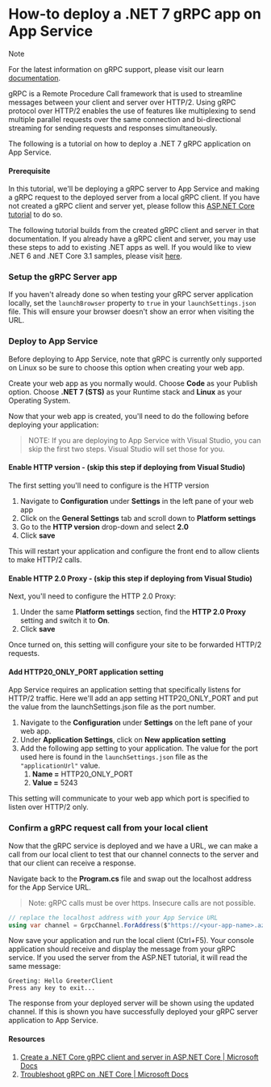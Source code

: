 # How-to deploy a .NET 7 gRPC app on App Service

> [!NOTE]
> For the latest information on gRPC support, please visit our learn [documentation](https://learn.microsoft.com/en-us/azure/app-service/configure-grpc).

gRPC is a Remote Procedure Call framework that is used to streamline messages between your client and server over HTTP/2.  Using gRPC protocol over HTTP/2 enables the use of features like multiplexing to send multiple parallel requests over the same connection and bi-directional streaming for sending requests and responses simultaneously.  

The following is a tutorial on how to deploy a .NET 7 gRPC application on App Service. 

#### Prerequisite
In this tutorial, we'll be deploying a gRPC server to App Service and making a gRPC request to the deployed server from a local gRPC client.  If you have not created a gRPC client and server yet, please follow this [ASP.NET Core tutorial](https://docs.microsoft.com/aspnet/core/tutorials/grpc/grpc-start?view=aspnetcore-6.0&tabs=visual-studio#create-a-grpc-service) to do so.  

The following tutorial builds from the created gRPC client and server in that documentation.  If you already have a gRPC client and server, you may use these steps to add to existing .NET apps as well.  If you would like to view .NET 6 and .NET Core 3.1 samples, please visit [here](https://github.com/Azure/app-service-linux-docs/tree/master/HowTo/gRPC).

### Setup the gRPC Server app
If you haven't already done so when testing your gRPC server application locally, set the `launchBrowser` property to `true` in your `launchSettings.json` file.  This will ensure your browser doesn't show an error when visiting the URL.

### Deploy to App Service
Before deploying to App Service, note that gRPC is currently only supported on Linux so be sure to choose this option when creating your web app.

Create your web app as you normally would.  Choose **Code** as your Publish option.  Choose **.NET 7 (STS)** as your Runtime stack and **Linux** as your Operating System.  

Now that your web app is created, you'll need to do the following before deploying your application:

>NOTE: If you are deploying to App Service with Visual Studio, you can skip the first two steps.  Visual Studio will set those for you.

#### Enable HTTP version - (skip this step if deploying from Visual Studio)
The first setting you'll need to configure is the HTTP version
1. Navigate to **Configuration** under **Settings** in the left pane of your web app
2. Click on the **General Settings** tab and scroll down to **Platform settings**
3. Go to the **HTTP version** drop-down and select **2.0**
4. Click **save**

This will restart your application and configure the front end to allow clients to make HTTP/2 calls.

#### Enable HTTP 2.0 Proxy - (skip this step if deploying from Visual Studio)
Next, you'll need to configure the HTTP 2.0 Proxy:
1. Under the same **Platform settings** section, find the **HTTP 2.0 Proxy** setting and switch it to **On**.
2. Click **save**

Once turned on, this setting will configure your site to be forwarded HTTP/2 requests.

#### Add HTTP20_ONLY_PORT application setting
App Service requires an application setting that specifically listens for HTTP/2 traffic.  Here we'll add an app setting HTTP20_ONLY_PORT and put the value from the launchSettings.json file as the port number.
1. Navigate to the **Configuration** under **Settings** on the left pane of your web app.  
2. Under **Application Settings**, click on **New application setting**
3. Add the following app setting to your application.  The value for the port used here is found in the `launchSettings.json` file as the `"applicationUrl"` value.
	1. **Name =** HTTP20_ONLY_PORT 
	2. **Value =** 5243

This setting will communicate to your web app which port is specified to listen over HTTP/2 only.

### Confirm a gRPC request call from your local client
Now that the gRPC service is deployed and we have a URL, we can make a call from our local client to test that our channel connects to the server and that our client can receive a response.

Navigate back to the **Program.cs** file and swap out the localhost address for the App Service URL.  

> Note: gRPC calls must be over https.  Insecure calls are not possible.

```C#
// replace the localhost address with your App Service URL
using var channel = GrpcChannel.ForAddress($"https://<your-app-name>.azurewebsites.net/");
```

Now save your application and run the local client (Ctrl+F5).  Your console application should receive and display the message from your gRPC service.  If you used the server from the ASP.NET tutorial, it will read the same message:

```Console
Greeting: Hello GreeterClient 
Press any key to exit...
```

The response from your deployed server will be shown using the updated channel.  If this is shown you have successfully deployed your gRPC server application to App Service.

#### Resources
1. [Create a .NET Core gRPC client and server in ASP.NET Core | Microsoft Docs](https://docs.microsoft.com/aspnet/core/tutorials/grpc/grpc-start?view=aspnetcore-6.0&tabs=visual-studio)
1. [Troubleshoot gRPC on .NET Core | Microsoft Docs](https://docs.microsoft.com/aspnet/core/grpc/troubleshoot?view=aspnetcore-6.0#call-a-grpc-service-with-an-untrustedinvalid-certificate) 

